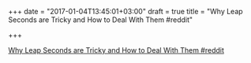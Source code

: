 +++
date = "2017-01-04T13:45:01+03:00"
draft = true
title = "Why Leap Seconds are Tricky and How to Deal With Them  #reddit"

+++

<p><a href="https://t.co/1b8w5bedgU">Why Leap Seconds are Tricky and How to Deal With Them  #reddit</a></p>
